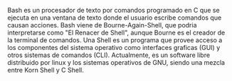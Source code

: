 Bash es un procesador de texto por comandos programado en C que se ejecuta en una ventana de texto donde el usuario escribe comandos que causan acciones.
Bash viene de Bourne-Again-Shell, que podria interpretarse como "El Renacer de Shell", aunque Bourne es el creador de la terminal de comandos. 
Una Shell es un programa que provee acceso a los componentes del sistema operativo como interfaces graficas (GUI) y otros sistemas de comandos (CLI).
Actualmente, es un software libre distribuido por linux y los sistemas operativos de GNU, siendo una mezcla entre Korn Shell y C Shell.
